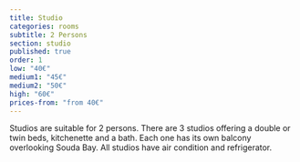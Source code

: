 ```yaml
---
title: Studio
categories: rooms
subtitle: 2 Persons
section: studio
published: true
order: 1
low: "40€"
medium1: "45€"
medium2: "50€"
high: "60€"
prices-from: "from 40€"
---
```


Studios are suitable for 2 persons. 
There are 3 studios offering a double or twin beds, kitchenette and a bath. 
Each one has its own balcony overlooking Souda Bay. All studios have air condition and refrigerator.


